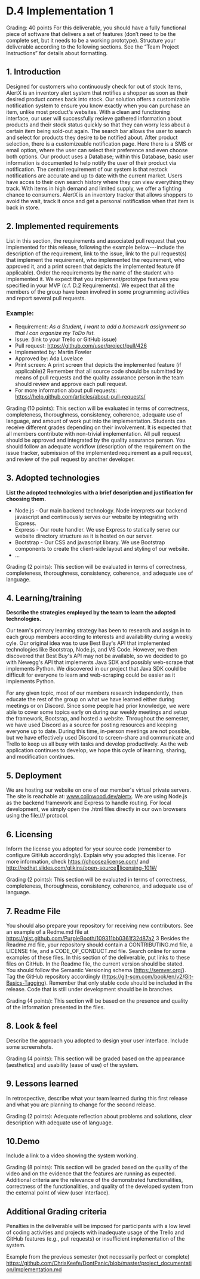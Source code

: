 # D.4 Implementation 1

Grading: 40 points
For this deliverable, you should have a fully functional piece of software that delivers a set of 
features (don’t need to be the complete set, but it needs to be a working prototype). Structure 
your deliverable according to the following sections. See the “Team Project Instructions” for 
details about formatting. 

## 1. Introduction

Designed for customers who continuously check for out of stock items, AlertX is an inventory alert system that notifies a shopper as soon as their desired product comes back into stock. Our solution offers a customizable notification system to ensure you know exactly when you can purchase an item, unlike most product's websites. With a clean and functioning interface, our user will successfully recieve gathered information about products and their stock status quickly so that they can worry less about a certain item being sold-out again. The search bar allows the user to search and select for products they desire to be notified about. After product selection, there is a customizeable notification page. Here there is a SMS or email option, where the user can select their preference and even choose both options. Our product uses a Database; within this Database, basic user information is documented to help notify the user of their product via notification. The central requirement of our system is that restock notifications are accurate and up to date with the current market. Users have acces to their own search history where they can view everything they track. With items in high demand and limited supply, we offer a fighting chance to consumers. AlertX is an inventory tracker that allows shoppers to avoid the wait, track it once and get a personal notification when that item is back in store.

## 2. Implemented requirements

List in this section, the requirements and associated pull request that you implemented for 
this release, following the example below---include the description of the requirement, 
link to the issue, link to the pull request(s) that implement the requirement, who 
implemented the requirement, who approved it, and a print screen that depicts the 
implemented feature (if applicable). Order the requirements by the name of the student 
who implemented it.
We expect that you implement/prototype features you specified in your MVP (c.f. D.2 
Requirements). We expect that all the members of the group have been involved in some 
programming activities and report several pull requests. 

### Example:

* Requirement: _As a Student, I want to add a homework assignment so that I can organize my ToDo 
list._
* Issue:  (link to your Trello or GitHub issue)
* Pull request: https://github.com/user/project/pull/426
* Implemented by: Martin Fowler
* Approved by: Ada Lovelace
* Print screen: A print screen that depicts the implemented feature (if applicable)2
Remember that all source code should be submitted by means of pull requests and the 
quality assurance person in the team should review and approve each pull request. 
* For more information about pull requests:
https://help.github.com/articles/about-pull-requests/ 

Grading (10 points): This section will be evaluated in terms of correctness, completeness,
thoroughness, consistency, coherence, adequate use of language, and amount of work put 
into the implementation. Students can receive different grades depending on their 
involvement. It is expected that all members contribute with non-trivial implementation.
All pull request should be approved and integrated by the quality assurance person. You 
should follow an adequate workflow (description of the requirement on the issue tracker, 
submission of the implemented requirement as a pull request, and review of the pull 
request by another developer. 

## 3. Adopted technologies

**List the adopted technologies with a brief description and justification for choosing them.**


* Node.js - Our main backend technology. Node interprets our backend javascript and continuously serves our website by integrating with Express.
* Express - Our route handler. We use Express to statically serve our website directory structure as it is hosted on our server.
* Bootstrap - Our CSS and javascript library. We use Bootstrap components to create the client-side layout and styling of our website.
* ...

Grading (2 points): This section will be evaluated in terms of correctness, completeness,
thoroughness, consistency, coherence, and adequate use of language.

## 4. Learning/training
**Describe the strategies employed by the team to learn the adopted technologies.**

Our team's primary learning strategy has been to research and assign in to each group members according to interests and availability during a weekly cyle. Our original idea was to use Best Buy's API that implemented technologies like Bootstrap, Node.js, and VS Code. However, we then discovered that Best Buy's API may not be available, so we decided to go with Newegg's API that implements Java SDK and possibly web-scrape that implements Python. We discovered in our project that Java SDK could be difficult for everyone to learn and web-scraping could be easier as it implements Python. 

For any given topic, most of our members research independently, then educate the rest of the group on what we have learned either during meetings or on Discord. Since some people had prior knowledge, we were able to cover some topics early on during our weekly meetings and setup the framework, Bootsrap, and hosted a website. Throughout the semester, we have used Discord as a source for posting resources and keeping everyone up to date. During this time, in-person meetings are not possible, but we have effectively used Discord to screen-share and communicate and Trello to keep us all busy with tasks and develop productively. As the web application continues to develop, we hope this cycle of learning, sharing, and modification continues. 

## 5. Deployment

We are hosting our website on one of our member's virtual private servers. The site is reachable at: www.colinwood.dev/alertx. We are using Node.js as the backend framework and Express to handle routing. For local development, we simply open the .html files directly in our own browsers using the file:/// protocol.

## 6. Licensing

Inform the license you adopted for your source code (remember to configure GitHub 
accordingly). Explain why you adopted this license. For more information, check 
https://choosealicense.com/ and http://redhat.slides.com/glikins/open-sourcelicensing-101#/

Grading (2 points): This section will be evaluated in terms of correctness, completeness,
thoroughness, consistency, coherence, and adequate use of language.

## 7. Readme File

You should also prepare your repository for receiving new contributors. See an example 
of a Redme.md file at https://gist.github.com/PurpleBooth/109311bb0361f32d87a2 3
Besides the Readme.md file, your repository should contain a CONTRIBUTING.md 
file, a LICENSE file, and a CODE_OF_CONDUCT.md file. Search online for some 
examples of these files. In this section of the deliverable, put links to these files on GitHub.
In the Readme file, the current version should be stated. You should follow the Semantic 
Versioning schema (https://semver.org/). Tag the GitHub repository accordingly
(https://git-scm.com/book/en/v2/Git-Basics-Tagging). 
Remember that only stable code should be included in the release. Code that is still under 
development should be in branches.

Grading (4 points): This section will be based on the presence and quality of the 
information presented in the files.

## 8. Look & feel

Describe the approach you adopted to design your user interface. Include some 
screenshots.

Grading (4 points): This section will be graded based on the appearance (aesthetics) and 
usability (ease of use) of the system.

## 9. Lessons learned

In retrospective, describe what your team learned during this first release and what you 
are planning to change for the second release. 

Grading (2 points): Adequate reflection about problems and solutions, clear description 
with adequate use of language.

## 10.Demo

Include a link to a video showing the system working.

Grading (8 points): This section will be graded based on the quality of the video and on the 
evidence that the features are running as expected. Additional criteria are the relevance 
of the demonstrated functionalities, correctness of the functionalities, and quality of the 
developed system from the external point of view (user interface).

## Additional Grading criteria

Penalties in the deliverable will be imposed for participants with a low level of coding activities 
and projects with inadequate usage of the Trello and GitHub features (e.g., pull requests) or 
insufficient implementation of the system.

Example from the previous semester (not necessarily perfect or complete)
https://github.com/ChrisKeefe/DontPanic/blob/master/project_documentation/Implementation.md
